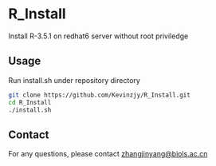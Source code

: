 # R_Install
Install R-3.5.1 on redhat6 server without root priviledge

## Usage

Run install.sh under repository directory

```bash
git clone https://github.com/Kevinzjy/R_Install.git
cd R_Install
./install.sh
```

## Contact

For any questions, please contact zhangjinyang@biols.ac.cn
